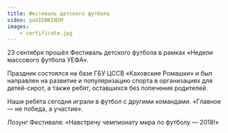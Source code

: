 ```yaml
---
title: Фестиваль детского футбола
video: puGIbBKINSM
images:
    - certificate.jpg
---
```

23 сентября прошёл Фестиваль детского футбола в рамках «Недели массового футбола УЕФА».
 
Праздник состоялся на базе ГБУ ЦССВ «Каховские Ромашки» и был направлен на развитие и популяризацию спорта
в организациях для детей-сирот, а также ребят, оставшихся без попечения родителей.

<!--more-->
Наши ребята сегодня играли в футбол с другими командами. «Главное — не победа, а участие».

Лозунг Фестиваля: «Навстречу чемпионату мира по футболу — 2018!»
